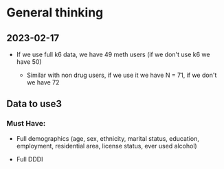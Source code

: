 # General thinking

## 2023-02-17

-   If we use full k6 data, we have 49 meth users (if we don't use k6 we have 50)

    -   Similar with non drug users, if we use it we have N = 71, if we don't we have 72

## Data to use3

### Must Have:

-   Full demographics (age, sex, ethnicity, marital status, education, employment, residential area, license status, ever used alcohol)

-   Full DDDI
